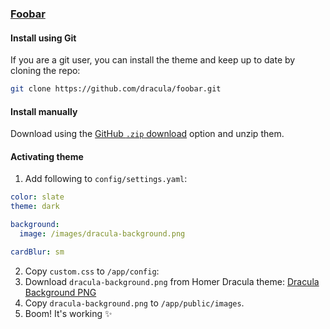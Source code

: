 ### [Foobar](https://foobar.com)

#### Install using Git

If you are a git user, you can install the theme and keep up to date by cloning the repo:

```bash
git clone https://github.com/dracula/foobar.git
```

#### Install manually

Download using the [GitHub `.zip` download](https://github.com/dracula/foobar/archive/master.zip) option and unzip them.

#### Activating theme

1. Add following to ``config/settings.yaml``:
```yaml
color: slate
theme: dark

background:
  image: /images/dracula-background.png

cardBlur: sm
```
2. Copy ``custom.css`` to ``/app/config``:
3. Download ``dracula-background.png`` from Homer Dracula theme:
[Dracula Background PNG](https://github.com/dracula/homer/blob/437b67925299b57013e5d169167096ef2d99f604/dracula-background.png)
4. Copy ``dracula-background.png`` to ``/app/public/images``.
5. Boom! It's working ✨
